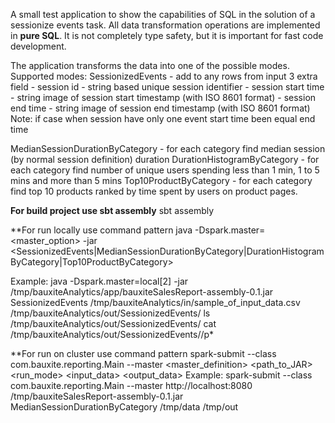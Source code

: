 

A small test application to show the capabilities of SQL in the solution of a sessionize events task.
All data transformation operations are implemented in **pure SQL**.
It is not completely type safety, but it is important for fast code development.

The application transforms the data into one of the possible modes.
Supported modes:
SessionizedEvents - add to any rows from input 3 extra field 
    - session id - string based unique session identifier
    - session start time - string image of session start timestamp (with ISO 8601 format) 
    - session end time - string image of session end timestamp (with ISO 8601 format) 
Note: if case when session have only one event start time been equal end time
    
MedianSessionDurationByCategory - for each category find median session (by normal session definition) duration 
DurationHistogramByCategory - for each category find number of unique users spending less than 1 min, 1 to 5 mins and more than 5 mins
Top10ProductByCategory - for each category find top 10 products ranked by time spent by users on product pages.


**For build project use sbt assembly**
sbt assembly

**For run locally use command pattern
java -Dspark.master=<master_option> -jar <SessionizedEvents|MedianSessionDurationByCategory|DurationHistogramByCategory|Top10ProductByCategory> <path to JAR file> <path to source event data>

Example: 
java -Dspark.master=local[2] -jar /tmp/bauxiteAnalytics/app/bauxiteSalesReport-assembly-0.1.jar SessionizedEvents /tmp/bauxiteAnalytics/in/sample_of_input_data.csv /tmp/bauxiteAnalytics/out/SessionizedEvents/
ls /tmp/bauxiteAnalytics/out/SessionizedEvents/
cat /tmp/bauxiteAnalytics/out/SessionizedEvents//p*

**For run on cluster use command pattern
spark-submit --class com.bauxite.reporting.Main --master <master_definition> <path_to_JAR> <run_mode> <input_data> <output_data>
Example:
spark-submit --class com.bauxite.reporting.Main --master http://localhost:8080 /tmp/bauxiteSalesReport-assembly-0.1.jar MedianSessionDurationByCategory /tmp/data /tmp/out



